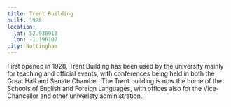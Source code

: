 ```yaml
---
title: Trent Building
built: 1928
location:
  lat: 52.936910
  lon: -1.196107
city: Nottingham
---
```


First opened in 1928, Trent Building has been used by the university mainly for teaching and official events, with conferences being held in both the Great Hall and Senate Chamber. The Trent building is now the home of the Schools of English and Foreign Languages, with offices also for the Vice-Chancellor and other univeristy administration.
